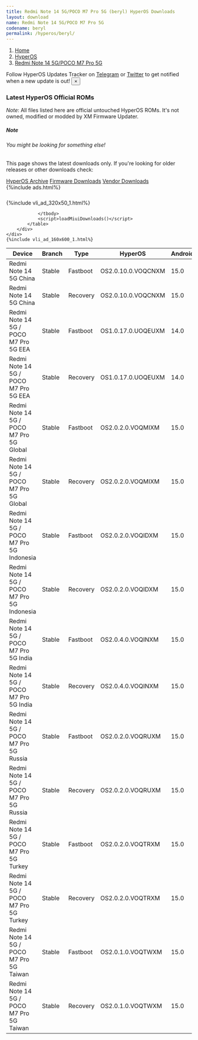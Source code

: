 ```yaml
---
title: Redmi Note 14 5G/POCO M7 Pro 5G (beryl) HyperOS Downloads
layout: download
name: Redmi Note 14 5G/POCO M7 Pro 5G
codename: beryl
permalink: /hyperos/beryl/
---
```

<nav aria-label="breadcrumb">
    <ol class="breadcrumb">
        <li class="breadcrumb-item"><a href="/">Home</a></li>
        <li class="breadcrumb-item"><a href="/hyperos/">HyperOS</a></li>
        <li class="breadcrumb-item active" aria-current="page"><a href="/hyperos/beryl/">Redmi Note 14 5G/POCO M7 Pro 5G</a></li>
    </ol>
</nav>
<div class="alert alert-primary alert-dismissible fade show" role="alert">
    Follow HyperOS Updates Tracker on <a href="https://t.me/MIUIUpdatesTracker" class="alert-link">Telegram</a>
     or <a href="https://twitter.com/MiFwUpdater" class="alert-link">Twitter</a> to get notified when a new update is out!
    <button type="button" class="close" data-dismiss="alert" aria-label="Close">
        <span aria-hidden="true">&times;</span>
    </button>
</div>

### Latest HyperOS Official ROMs
*Note*: All files listed here are official untouched HyperOS ROMs. It's not owned, modified or modded by XM Firmware Updater.
<div class="card">
  <div class="card-body">
    <h5 class="card-title">Note</h5>
    <h6 class="card-subtitle mb-2 text-muted">You might be looking for something else!</h6>
    <p class="card-text">This page shows the latest downloads only.
     If you're looking for older releases or other downloads check:</p>
    <a href="/archive/hyperos/beryl/" class="card-link">HyperOS Archive</a>
    <a href="/firmware/beryl/" class="card-link">Firmware Downloads</a>
    <a href="/vendor/beryl/" class="card-link">Vendor Downloads</a>
  </div>
</div>
{%include ads.html%}
<div class="row justify-content-center">
    <div class="col-10">
        <div class="table-responsive-md" style="margin-top: 25px;">
            {%include vli_ad_320x50_1.html%}
            <table id="miui" class="display dt-responsive nowrap compact table table-striped table-hover table-sm">
                <thead class="thead-dark">
                    <tr>
                        <th data-ref="device">Device</th>
                        <th data-ref="branch">Branch</th>
                        <th data-ref="type">Type</th>
                        <th data-ref="miui">HyperOS</th>
                        <th data-ref="android">Android</th>
                        <th data-ref="size">Size</th>
                        <th data-ref="size">Date</th>
                        <th data-ref="link">Link</th>
                    </tr>
                </thead>
                <tbody>
                <tr><td>Redmi Note 14 5G China</td><td>Stable</td><td>Fastboot</td><td>OS2.0.10.0.VOQCNXM</td><td>15.0</td><td>7.4 GB</td><td>2025-04-24</td><td><a href="/hyperos/beryl/stable/OS2.0.10.0.VOQCNXM/">Download</a></td></tr>
<tr><td>Redmi Note 14 5G China</td><td>Stable</td><td>Recovery</td><td>OS2.0.10.0.VOQCNXM</td><td>15.0</td><td>5.6 GB</td><td>2025-05-08</td><td><a href="/hyperos/beryl/stable/OS2.0.10.0.VOQCNXM/">Download</a></td></tr>
<tr><td>Redmi Note 14 5G / POCO M7 Pro 5G EEA</td><td>Stable</td><td>Fastboot</td><td>OS1.0.17.0.UOQEUXM</td><td>14.0</td><td>7.6 GB</td><td>2025-04-27</td><td><a href="/hyperos/beryl/stable/OS1.0.17.0.UOQEUXM/">Download</a></td></tr>
<tr><td>Redmi Note 14 5G / POCO M7 Pro 5G EEA</td><td>Stable</td><td>Recovery</td><td>OS1.0.17.0.UOQEUXM</td><td>14.0</td><td>4.8 GB</td><td>2025-05-15</td><td><a href="/hyperos/beryl/stable/OS1.0.17.0.UOQEUXM/">Download</a></td></tr>
<tr><td>Redmi Note 14 5G / POCO M7 Pro 5G Global</td><td>Stable</td><td>Fastboot</td><td>OS2.0.2.0.VOQMIXM</td><td>15.0</td><td>8.5 GB</td><td>2025-04-29</td><td><a href="/hyperos/beryl/stable/OS2.0.2.0.VOQMIXM/">Download</a></td></tr>
<tr><td>Redmi Note 14 5G / POCO M7 Pro 5G Global</td><td>Stable</td><td>Recovery</td><td>OS2.0.2.0.VOQMIXM</td><td>15.0</td><td>5.2 GB</td><td>2025-05-15</td><td><a href="/hyperos/beryl/stable/OS2.0.2.0.VOQMIXM/">Download</a></td></tr>
<tr><td>Redmi Note 14 5G / POCO M7 Pro 5G Indonesia</td><td>Stable</td><td>Fastboot</td><td>OS2.0.2.0.VOQIDXM</td><td>15.0</td><td>7.5 GB</td><td>2025-04-25</td><td><a href="/hyperos/beryl/stable/OS2.0.2.0.VOQIDXM/">Download</a></td></tr>
<tr><td>Redmi Note 14 5G / POCO M7 Pro 5G Indonesia</td><td>Stable</td><td>Recovery</td><td>OS2.0.2.0.VOQIDXM</td><td>15.0</td><td>5.0 GB</td><td>2025-04-30</td><td><a href="/hyperos/beryl/stable/OS2.0.2.0.VOQIDXM/">Download</a></td></tr>
<tr><td>Redmi Note 14 5G / POCO M7 Pro 5G India</td><td>Stable</td><td>Fastboot</td><td>OS2.0.4.0.VOQINXM</td><td>15.0</td><td>6.8 GB</td><td>2025-04-27</td><td><a href="/hyperos/beryl/stable/OS2.0.4.0.VOQINXM/">Download</a></td></tr>
<tr><td>Redmi Note 14 5G / POCO M7 Pro 5G India</td><td>Stable</td><td>Recovery</td><td>OS2.0.4.0.VOQINXM</td><td>15.0</td><td>4.8 GB</td><td>2025-05-07</td><td><a href="/hyperos/beryl/stable/OS2.0.4.0.VOQINXM/">Download</a></td></tr>
<tr><td>Redmi Note 14 5G / POCO M7 Pro 5G Russia</td><td>Stable</td><td>Fastboot</td><td>OS2.0.2.0.VOQRUXM</td><td>15.0</td><td>8.3 GB</td><td>2025-05-08</td><td><a href="/hyperos/beryl/stable/OS2.0.2.0.VOQRUXM/">Download</a></td></tr>
<tr><td>Redmi Note 14 5G / POCO M7 Pro 5G Russia</td><td>Stable</td><td>Recovery</td><td>OS2.0.2.0.VOQRUXM</td><td>15.0</td><td>4.9 GB</td><td>2025-05-19</td><td><a href="/hyperos/beryl/stable/OS2.0.2.0.VOQRUXM/">Download</a></td></tr>
<tr><td>Redmi Note 14 5G / POCO M7 Pro 5G Turkey</td><td>Stable</td><td>Fastboot</td><td>OS2.0.2.0.VOQTRXM</td><td>15.0</td><td>7.3 GB</td><td>2025-05-14</td><td><a href="/hyperos/beryl/stable/OS2.0.2.0.VOQTRXM/">Download</a></td></tr>
<tr><td>Redmi Note 14 5G / POCO M7 Pro 5G Turkey</td><td>Stable</td><td>Recovery</td><td>OS2.0.2.0.VOQTRXM</td><td>15.0</td><td>5.0 GB</td><td>2025-05-23</td><td><a href="/hyperos/beryl/stable/OS2.0.2.0.VOQTRXM/">Download</a></td></tr>
<tr><td>Redmi Note 14 5G / POCO M7 Pro 5G Taiwan</td><td>Stable</td><td>Fastboot</td><td>OS2.0.1.0.VOQTWXM</td><td>15.0</td><td>6.9 GB</td><td>2025-04-13</td><td><a href="/hyperos/beryl/stable/OS2.0.1.0.VOQTWXM/">Download</a></td></tr>
<tr><td>Redmi Note 14 5G / POCO M7 Pro 5G Taiwan</td><td>Stable</td><td>Recovery</td><td>OS2.0.1.0.VOQTWXM</td><td>15.0</td><td>4.9 GB</td><td>2025-04-23</td><td><a href="/hyperos/beryl/stable/OS2.0.1.0.VOQTWXM/">Download</a></td></tr>

                </tbody>
                <script>loadMiuiDownloads()</script>
            </table>
        </div>
    </div>
    {%include vli_ad_160x600_1.html%}
</div>
